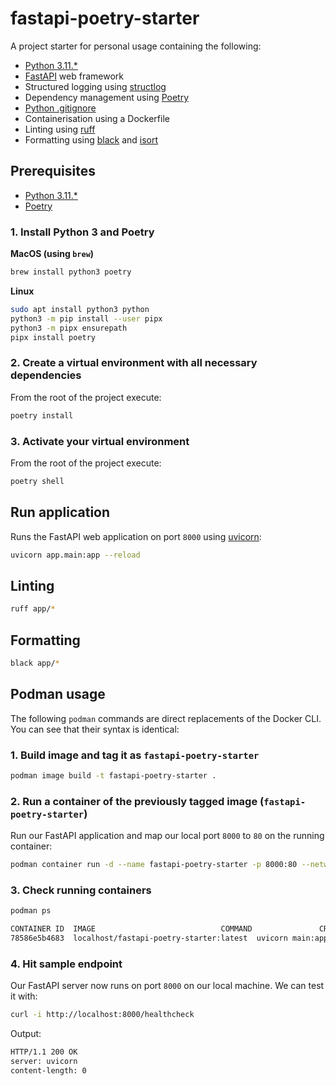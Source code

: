 # fastapi-poetry-starter

A project starter for personal usage containing the following:

* [Python 3.11.*](https://www.python.org/)
* [FastAPI](https://fastapi.tiangolo.com/) web framework
* Structured logging using [structlog](https://www.structlog.org/en/stable/index.html)
* Dependency management using [Poetry](https://python-poetry.org/)
* [Python .gitignore](https://github.com/github/gitignore/blob/main/Python.gitignore)
* Containerisation using a Dockerfile
* Linting using [ruff](https://github.com/charliermarsh/ruff)
* Formatting using [black](https://black.readthedocs.io/en/stable/) and [isort](https://pycqa.github.io/isort/)

## Prerequisites
* [Python 3.11.*](https://www.python.org/downloads/)
* [Poetry](https://python-poetry.org/)

### 1. Install Python 3 and Poetry

**MacOS (using `brew`)**
```bash
brew install python3 poetry
```

**Linux**
```bash
sudo apt install python3 python
python3 -m pip install --user pipx
python3 -m pipx ensurepath
pipx install poetry
```

### 2. Create a virtual environment with all necessary dependencies
From the root of the project execute:
```bash
poetry install
```

### 3. Activate your virtual environment
From the root of the project execute:
```bash
poetry shell
```

## Run application
Runs the FastAPI web application on port `8000` using [uvicorn](https://www.uvicorn.org/):

```bash
uvicorn app.main:app --reload
```
## Linting

```bash
ruff app/*
```

## Formatting
```bash
black app/*
```

## Podman usage

The following `podman` commands are direct replacements of the Docker CLI. You can see that their syntax is identical:

### 1. Build image and tag it as `fastapi-poetry-starter`
```bash
podman image build -t fastapi-poetry-starter .
```

### 2. Run a container of the previously tagged image (`fastapi-poetry-starter`)
Run our FastAPI application and map our local port `8000` to `80` on the running container:
```bash
podman container run -d --name fastapi-poetry-starter -p 8000:80 --network bridge fastapi-poetry-starter
```

### 3. Check running containers
```bash
podman ps
```
```bash
CONTAINER ID  IMAGE                            COMMAND               CREATED         STATUS             PORTS                 NAMES
78586e5b4683  localhost/fastapi-poetry-starter:latest  uvicorn main:app ...  13 minutes ago  Up 5 minutes ago  0.0.0.0:8000->80/tcp  nifty_roentgen
```
### 4. Hit sample endpoint
Our FastAPI server now runs on port `8000` on our local machine. We can test it with:

```bash
curl -i http://localhost:8000/healthcheck
```
Output:
```bash
HTTP/1.1 200 OK
server: uvicorn
content-length: 0
```
